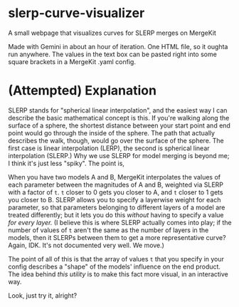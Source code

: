 # slerp-curve-visualizer
A small webpage that visualizes curves for SLERP merges on MergeKit

Made with Gemini in about an hour of iteration. One HTML file, so it oughta run anywhere. The values in the text box can be pasted right into some square brackets in a MergeKit .yaml config.

# (Attempted) Explanation

SLERP stands for "spherical linear interpolation", and the easiest way I can describe the basic mathematical concept is this.
If you're walking along the surface of a sphere, the shortest distance between your start point and end point would go through the inside of the sphere. The path that actually describes the walk, though, would go over the surface of the sphere. The first case is linear interpolation (LERP), the second is spherical linear interpolation (SLERP.)
Why we use SLERP for model merging is beyond me; I think it's just less "spiky". The point is,

When you have two models A and B, MergeKit interpolates the values of each parameter between the magnitudes of A and B, weighted via SLERP with a factor of `t`. `t` closer to 0 gets you closer to A, and `t` closer to 1 gets you closer to B. SLERP allows you to specify a layerwise weight for each parameter, so that parameters belonging to different layers of a model are treated differently; but it lets you do this *without* having to specify a value *for every layer.* (I believe this is where SLERP actually comes into play; if the number of values of `t` aren't the same as the number of layers in the models, then it SLERPs between them to get a more representative curve? Again, IDK. It's not documented very well. We move.)

The point of all of this is that the array of values `t` that you specify in your config describes a "shape" of the models' influence on the end product. The idea behind *this utility* is to make this fact more visual, in an interactive way.

Look, just try it, alright?
